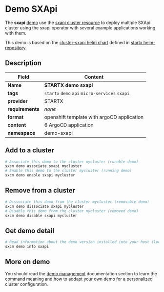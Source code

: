 # Demo SXApi

The **sxapi** [demo](../../5-demos) use the [sxapi cluster resource](../../resources/sxapi) to deploy multiple SXApi cluster using the sxapi operator with several example applications working with them.

This demo is based on the [cluster-sxapi helm chart](https://helm-repository.readthedocs.io/en/latest/charts/cluster-sxapi) defined in [startx helm-repository](https://helm-repository.readthedocs.io).

## Description

| Field            | Content                                        |
| ---------------- | ---------------------------------------------- |
| **Name**         | **STARTX demo sxapi**                          |
| **tags**         | `startx` `demo` `api` `micro-services` `sxapi` |
| **provider**     | STARTX                                         |
| **requirements** | _none_                                         |
| **format**       | openshift template with argoCD application     |
| **content**      | 6 ArgoCD application                           |
| **namespace**    | demo-sxapi                                     |

## Add to a cluster

```bash
# Associate this demo to the cluster mycluster (runable demo)
sxcm demo associate sxapi mycluster
# Enable this demo to the cluster mycluster (running demo)
sxcm demo enable sxapi mycluster
```

## Remove from a cluster

```bash
# Dissociate this demo from the cluster mycluster (removable demo)
sxcm demo dissociate sxapi mycluster
# Disable this demo from the cluster mycluster (removed demo)
sxcm demo disable sxapi mycluster
```

## Get demo detail

```bash
# Read information about the demo version installed into your host (local)
sxcm demo info sxapi
```

## More on demo

You should read the [demo management](../../5-demos) documentation section to learn the command
meaning and how to addapt your own demo for a personalized cluster configuration.
